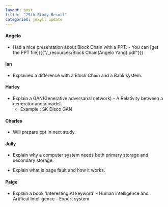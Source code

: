 ```yaml
---
layout: post
title:  "29th Study Result"
categories: jekyll update
---
```



#### Angelo

- Had a nice presentation about Block Chain with a PPT. 
        - You can [get the PPT file]({{"/_resources/Block Chain(Angelo Yang).pdf"}})


#### Ian 

- Explained a difference with a Block Chain and a Bank system.


#### Harley

- Explain a GAN(Generative adversarial network)
        - A Relativity between a generator and a model.
  	- Example : SK Disco GAN

#### Charles

- Will prepare ppt in next study.

#### Jully

- Explain why a computer system needs both primary storage and secondary storage.

- Explain what is page fault and how it works.

#### Paige

- Explain a book 'Interesting AI keyword'
        - Human intelligence and Artifical Intelligence
        - Expert system
